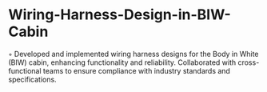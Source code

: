 # Wiring-Harness-Design-in-BIW-Cabin
◦ Developed and implemented wiring harness designs for the Body in White (BIW) cabin, enhancing functionality and reliability. Collaborated with cross-functional teams to ensure compliance with industry standards and specifications.
